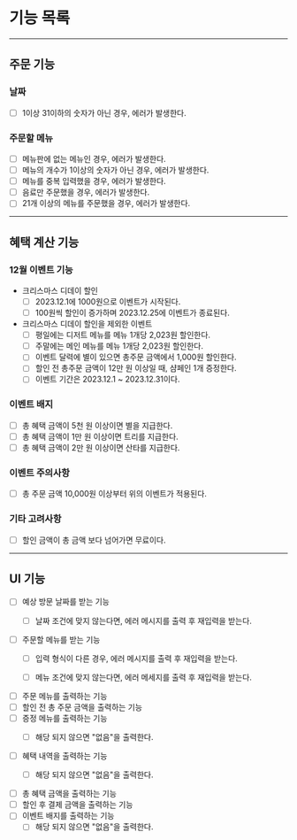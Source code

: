 # 기능 목록

---

## 주문 기능

### 날짜

- [ ] 1이상 31이하의 숫자가 아닌 경우, 에러가 발생한다.


### 주문할 메뉴

- [ ] 메뉴판에 없는 메뉴인 경우, 에러가 발생한다.
- [ ] 메뉴의 개수가 1이상의 숫자가 아닌 경우, 에러가 발생한다.
- [ ] 메뉴를 중복 입력했을 경우, 에러가 발생한다.
- [ ] 음료만 주문했을 경우, 에러가 발생한다.
- [ ] 21개 이상의 메뉴를 주문했을 경우, 에러가 발생한다.

---

## 혜택 계산 기능

### 12월 이벤트 기능

- 크리스마스 디데이 할인
    - [ ] 2023.12.1에 1000원으로 이벤트가 시작된다.
    - [ ] 100원씩 할인이 증가하며 2023.12.25에 이벤트가 종료된다.

- 크리스마스 디데이 할인을 제외한 이벤트
    - [ ] 평일에는 디저트 메뉴를 메뉴 1개당 2,023원 할인한다.
    - [ ] 주말에는 메인 메뉴를 메뉴 1개당 2,023원 할인한다.
    - [ ] 이벤트 달력에 별이 있으면 총주문 금액에서 1,000원 할인한다.
    - [ ] 할인 전 총주문 금액이 12만 원 이상일 때, 샴페인 1개 증정한다.
    - [ ] 이벤트 기간은 2023.12.1 ~ 2023.12.31이다.

### 이벤트 배지

- [ ] 총 혜택 금액이 5천 원 이상이면 별을 지급한다.
- [ ] 총 혜택 금액이 1만 원 이상이면 트리를 지급한다.
- [ ] 총 혜택 금액이 2만 원 이상이면 산타를 지급한다.

### 이벤트 주의사항

- [ ] 총 주문 금액 10,000원 이상부터 위의 이벤트가 적용된다.



### 기타 고려사항

- [ ] 할인 금액이 총 금액 보다 넘어가면 무료이다.

---

## UI 기능
- [ ] 예상 방문 날짜를 받는 기능
    - [ ] 날짜 조건에 맞지 않는다면, 에러 메시지를 출력 후 재입력을 받는다.


- [ ] 주문할 메뉴를 받는 기능
    - [ ] 입력 형식이 다른 경우, 에러 메시지를 출력 후 재입력을 받는다.
    - [ ] 메뉴 조건에 맞지 않는다면, 에러 메세지를 출력 후 재입력을 받는다.


- [ ] 주문 메뉴를 출력하는 기능
- [ ] 할인 전 총 주문 금액을 출력하는 기능
- [ ] 증정 메뉴를 출력하는 기능
    - [ ] 해당 되지 않으면 "없음"을 출력한다.


- [ ] 혜택 내역을 출력하는 기능
    - [ ] 해당 되지 않으면 "없음"을 출력한다.


- [ ] 총 혜택 금액을 출력하는 기능
- [ ] 할인 후 결제 금액을 출력하는 기능
- [ ] 이벤트 배지를 출력하는 기능
    - [ ] 해당 되지 않으면 "없음"을 출력한다.